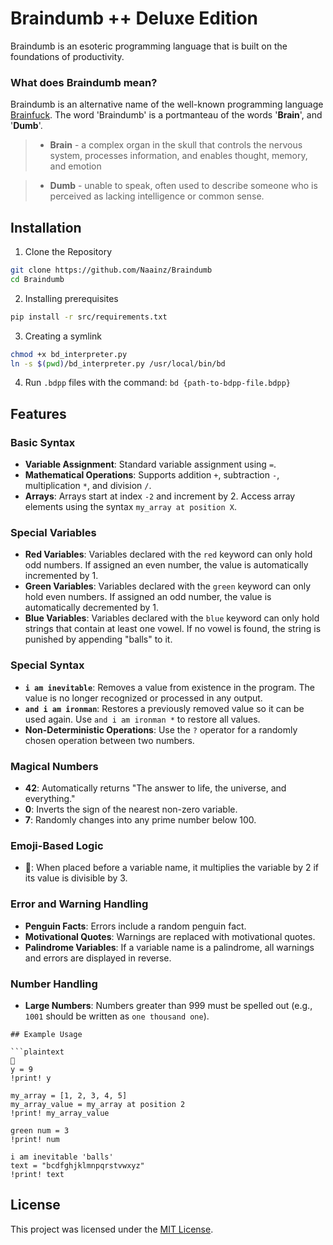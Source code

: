 # Braindumb ++ Deluxe Edition

Braindumb is an esoteric programming language that is built on the foundations of productivity. 

### What does Braindumb mean?

Braindumb is an alternative name of the well-known programming language [Brainfuck](https://en.wikipedia.org/wiki/Brainfuck). The word 'Braindumb' is a portmanteau of the words '**Brain**', and '**Dumb**'.

> - **Brain** - a complex organ in the skull that controls the nervous system, processes information, and enables thought, memory, and emotion

> - **Dumb** - unable to speak, often used to describe someone who is perceived as lacking intelligence or common sense.

## Installation

1. Clone the Repository
```bash
git clone https://github.com/Naainz/Braindumb
cd Braindumb
```

2. Installing prerequisites
```bash
pip install -r src/requirements.txt
```

3. Creating a symlink
```bash
chmod +x bd_interpreter.py
ln -s $(pwd)/bd_interpreter.py /usr/local/bin/bd
```

4. Run `.bdpp` files with the command: `bd {path-to-bdpp-file.bdpp}`

## Features

### Basic Syntax
- **Variable Assignment**: Standard variable assignment using `=`.
- **Mathematical Operations**: Supports addition `+`, subtraction `-`, multiplication `*`, and division `/`.
- **Arrays**: Arrays start at index `-2` and increment by 2. Access array elements using the syntax `my_array at position X`.

### Special Variables

- **Red Variables**: Variables declared with the `red` keyword can only hold odd numbers. If assigned an even number, the value is automatically incremented by 1.
- **Green Variables**: Variables declared with the `green` keyword can only hold even numbers. If assigned an odd number, the value is automatically decremented by 1.
- **Blue Variables**: Variables declared with the `blue` keyword can only hold strings that contain at least one vowel. If no vowel is found, the string is punished by appending "balls" to it.

### Special Syntax

- **`i am inevitable`**: Removes a value from existence in the program. The value is no longer recognized or processed in any output.
- **`and i am ironman`**: Restores a previously removed value so it can be used again. Use `and i am ironman *` to restore all values.
- **Non-Deterministic Operations**: Use the `?` operator for a randomly chosen operation between two numbers.

### Magical Numbers

- **42**: Automatically returns "The answer to life, the universe, and everything."
- **0**: Inverts the sign of the nearest non-zero variable.
- **7**: Randomly changes into any prime number below 100.

### Emoji-Based Logic

- **💩**: When placed before a variable name, it multiplies the variable by 2 if its value is divisible by 3.

### Error and Warning Handling

- **Penguin Facts**: Errors include a random penguin fact.
- **Motivational Quotes**: Warnings are replaced with motivational quotes.
- **Palindrome Variables**: If a variable name is a palindrome, all warnings and errors are displayed in reverse.

### Number Handling

- **Large Numbers**: Numbers greater than 999 must be spelled out (e.g., `1001` should be written as `one thousand one`).

```plaintext
## Example Usage

```plaintext
💩
y = 9
!print! y

my_array = [1, 2, 3, 4, 5]
my_array_value = my_array at position 2
!print! my_array_value

green num = 3
!print! num

i am inevitable 'balls'
text = "bcdfghjklmnpqrstvwxyz"
!print! text
```

## License

This project was licensed under the [MIT License](LICENSE).